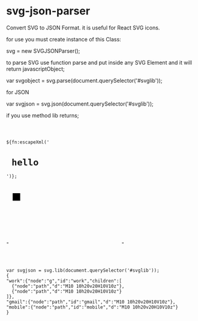 # svg-json-parser
Convert SVG to JSON Format. it is useful for React SVG icons.

for use you must create instance of this Class:

svg = new SVGJSONParser();

to parse SVG use function parse and put inside any SVG Element and it will return javascriptObject;

var svgobject = svg.parse(document.querySelector('#svglib'));

for JSON 

var svgjson = svg.json(document.querySelector('#svglib'));

if you use method lib returns;
<pre>
<code>


${fn:escapeXml('<h1> hello </h1>')};


"<svg id="svglib" >
<g id="work">
  <path d="M10 10h20v20H10V10zm30" />
  <path d="M10 10h20v20H10V10zm30" />
</g>
<path id="gmail" d="M10 10h20v20H10V10zm30"/>
<path id="mobile" d="M10 10h20v20H10V10zm30"/>
</svg>"




var svgjson = svg.lib(document.querySelector('#svglib'));
{
"work":{"node":"g","id":"work","children":[
  {"node":"path","d":"M10 10h20v20H10V10z"},
  {"node":"path","d":"M10 10h20v20H10V10z"}
]},
"gmail":{"node":"path","id":"gmail","d":"M10 10h20v20H10V10z"},
"mobile":{"node":"path","id":"mobile","d":"M10 10h20v20H10V10z"}
}

</code>
</pre>


